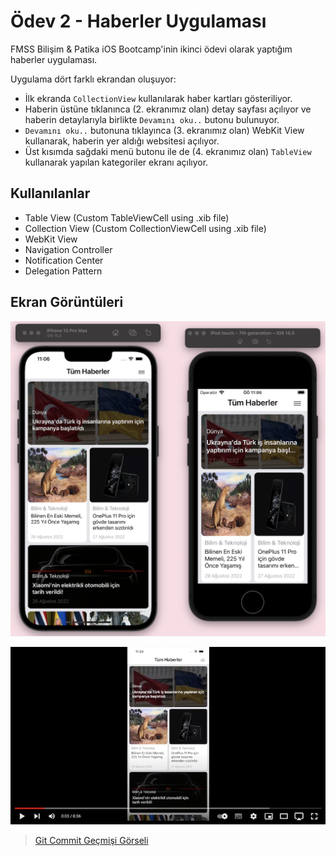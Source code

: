 # Ödev 2 - Haberler Uygulaması
FMSS Bilişim & Patika iOS Bootcamp'inin ikinci ödevi olarak yaptığım haberler uygulaması.

Uygulama dört farklı ekrandan oluşuyor:
- İlk ekranda `CollectionView` kullanılarak haber kartları gösteriliyor.
- Haberin üstüne tıklanınca (2. ekranımız olan) detay sayfası açılıyor ve haberin detaylarıyla birlikte `Devamını oku..` butonu bulunuyor.
- `Devamını oku..` butonuna tıklayınca (3. ekranımız olan) WebKit View kullanarak, haberin yer aldığı websitesi açılıyor.
- Üst kısımda sağdaki menü butonu ile de (4. ekranımız olan) `TableView` kullanarak yapılan kategoriler ekranı açılıyor.

## Kullanılanlar
- Table View  (Custom TableViewCell using .xib file)
- Collection View  (Custom CollectionViewCell using .xib file)
- WebKit View
- Navigation Controller
- Notification Center
- Delegation Pattern

## Ekran Görüntüleri
![ana-ekran](https://github.com/FMSS-IOS-Patika-Bootcamp/homework2-sametkoyuncu/blob/development/screenshots/screenshot1.png)

[![Videoyu izle](https://github.com/FMSS-IOS-Patika-Bootcamp/homework2-sametkoyuncu/blob/development/screenshots/youtube.png)](https://youtu.be/Npcv66bSsBU)

> [Git Commit Geçmişi Görseli](https://github.com/FMSS-IOS-Patika-Bootcamp/homework2-sametkoyuncu/blob/development/screenshots/gitGraph.png)


